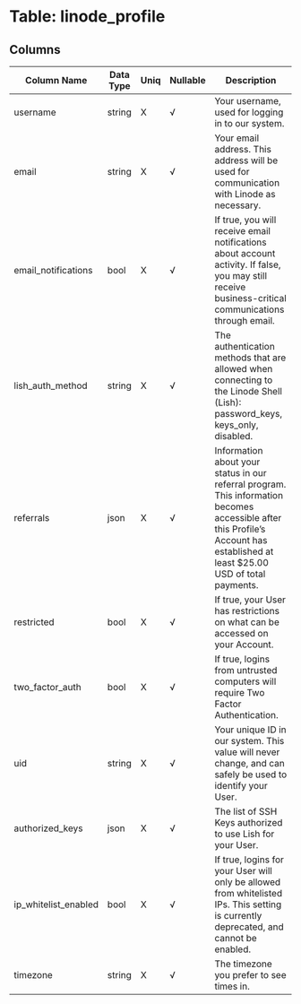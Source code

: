 # Table: linode_profile

## Columns 

|  Column Name   |  Data Type  | Uniq | Nullable | Description | 
|  ----  | ----  | ----  | ----  | ---- | 
| username | string | X | √ | Your username, used for logging in to our system. | 
| email | string | X | √ | Your email address. This address will be used for communication with Linode as necessary. | 
| email_notifications | bool | X | √ | If true, you will receive email notifications about account activity. If false, you may still receive business-critical communications through email. | 
| lish_auth_method | string | X | √ | The authentication methods that are allowed when connecting to the Linode Shell (Lish): password_keys, keys_only, disabled. | 
| referrals | json | X | √ | Information about your status in our referral program. This information becomes accessible after this Profile’s Account has established at least $25.00 USD of total payments. | 
| restricted | bool | X | √ | If true, your User has restrictions on what can be accessed on your Account. | 
| two_factor_auth | bool | X | √ | If true, logins from untrusted computers will require Two Factor Authentication. | 
| uid | string | X | √ | Your unique ID in our system. This value will never change, and can safely be used to identify your User. | 
| authorized_keys | json | X | √ | The list of SSH Keys authorized to use Lish for your User. | 
| ip_whitelist_enabled | bool | X | √ | If true, logins for your User will only be allowed from whitelisted IPs. This setting is currently deprecated, and cannot be enabled. | 
| timezone | string | X | √ | The timezone you prefer to see times in. | 


